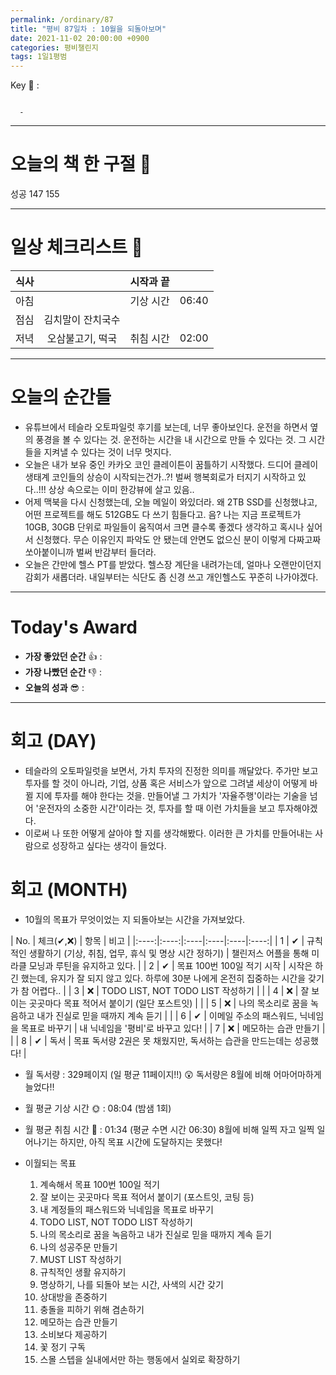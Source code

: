 ```yaml
---
permalink: /ordinary/87
title: "평비 87일차 : 10월을 되돌아보며"
date: 2021-11-02 20:00:00 +0900
categories: 평비챌린지
tags: 1일1평범
---  
```

Key 🔑 : 
```

  - 
```

---
# 오늘의 책 한 구절 📕
성공 147 155

---
# 일상 체크리스트 📃

| 식사 |  | 시작과 끝 |  |
|:----:|:----:|:----:|:----:|
| 아침 |  | 기상 시간 | 06:40 |
| 점심 | 김치말이 잔치국수 |  |  |
| 저녁 | 오삼불고기, 떡국 | 취침 시간 | 02:00 |

---
# 오늘의 순간들
- 유튜브에서 테슬라 오토파일럿 후기를 보는데, 너무 좋아보인다. 운전을 하면서 옆의 풍경을 볼 수 있다는 것. 운전하는 시간을 내 시간으로 만들 수 있다는 것. 그 시간들을 지켜낼 수 있다는 것이 너무 멋지다.
- 오늘은 내가 보유 중인 카카오 코인 클레이튼이 꿈틀하기 시작했다. 드디어 클레이 생태계 코인들의 상승이 시작되는건가..?! 벌써 행복회로가 터지기 시작하고 있다..!!! 상상 속으로는 이미 한강뷰에 살고 있음..
- 어제 맥북을 다시 신청했는데, 오늘 메일이 와있더라. 왜 2TB SSD를 신청했냐고, 어떤 프로젝트를 해도 512GB도 다 쓰기 힘들다고. 음? 나는 지금 프로젝트가 10GB, 30GB 단위로 파일들이 움직여서 크면 클수록 좋겠다 생각하고 혹시나 싶어서 신청했다. 무슨 이유인지 파악도 안 됐는데 안면도 없으신 분이 이렇게 다짜고짜 쏘아붙이니까 벌써 반감부터 들더라.
- 오늘은 간만에 헬스 PT를 받았다. 헬스장 계단을 내려가는데, 얼마나 오랜만이던지 감회가 새롭더라. 내일부터는 식단도 좀 신경 쓰고 개인헬스도 꾸준히 나가야겠다.

---
# Today's Award
- **가장 좋았던 순간** 👍 : 
- **가장 나빴던 순간** 👎 : 
- **오늘의 성과** 😎 : 

---
# 회고 (DAY)
- 테슬라의 오토파일럿을 보면서, 가치 투자의 진정한 의미를 깨달았다. 주가만 보고 투자를 할 것이 아니라, 기업, 상품 혹은 서비스가 앞으로 그려낼 세상이 어떻게 바뀔 지에 투자를 해야 한다는 것을. 만들어낼 그 가치가 '자율주행'이라는 기술을 넘어 '운전자의 소중한 시간'이라는 것, 투자를 할 때 이런 가치들을 보고 투자해야겠다.
- 이로써 나 또한 어떻게 살아야 할 지를 생각해봤다. 이러한 큰 가치를 만들어내는 사람으로 성장하고 싶다는 생각이 들었다.

# 회고 (MONTH)
- 10월의 목표가 무엇이었는 지 되돌아보는 시간을 가져보았다.

| No. | 체크(✔,❌) | 항목 | 비고 |
|:----:|:----:|:----|:----|:----|:----:|
| 1 | ✔ | 규칙적인 생활하기 (기상, 취침, 업무, 휴식 및 명상 시간 정하기) | 챌린저스 어플을 통해 미라클 모닝과 루틴을 유지하고 있다. |
| 2 | ✔ | 목표 100번 100일 적기 시작 | 시작은 하긴 했는데, 유지가 잘 되지 않고 있다. 하루에 30분 나에게 온전히 집중하는 시간을 갖기가 참 어렵다.. |
| 3 | ❌ | TODO LIST, NOT TODO LIST 작성하기 |  |
| 4 | ❌ | 잘 보이는 곳곳마다 목표 적어서 붙이기 (일단 포스트잇) |  |
| 5 | ❌ | 나의 목소리로 꿈을 녹음하고 내가 진실로 믿을 때까지 계속 듣기 |  |
| 6 | ✔ | 이메일 주소의 패스워드, 닉네임을 목표로 바꾸기 | 내 닉네임을 '평비'로 바꾸고 있다! |
| 7 | ❌ | 메모하는 습관 만들기 |  |
| 8 | ✔ | 독서 | 목표 독서량 2권은 못 채웠지만, 독서하는 습관을 만드는데는 성공했다! |

- 월 독서량 : 329페이지 (일 평균 11페이지!!) 😲
  독서량은 8월에 비해 어마어마하게 늘었다!!

- 월 평균 기상 시간 🌞 : 08:04 (밤샘 1회)
- 월 평균 취침 시간 🌙 : 01:34 (평균 수면 시간 06:30)
  8월에 비해 일찍 자고 일찍 일어나기는 하지만, 아직 목표 시간에 도달하지는 못했다!

- 이월되는 목표
  1. 계속해서 목표 100번 100일 적기  
  2. 잘 보이는 곳곳마다 목표 적어서 붙이기 (포스트잇, 코팅 등)  
  3. 내 계정들의 패스워드와 닉네임을 목표로 바꾸기  
  4. TODO LIST, NOT TODO LIST 작성하기  
  5. 나의 목소리로 꿈을 녹음하고 내가 진실로 믿을 때까지 계속 듣기  
  6. 나의 성공주문 만들기  
  7. MUST LIST 작성하기  
  8. 규칙적인 생활 유지하기  
  9. 명상하기, 나를 되돌아 보는 시간, 사색의 시간 갖기  
  10. 상대방을 존중하기  
  11. 충돌을 피하기 위해 겸손하기  
  12. 메모하는 습관 만들기  
  13. 소비보다 제공하기  
  14. 꽃 정기 구독
  15. 스몰 스텝을 실내에서만 하는 행동에서 실외로 확장하기